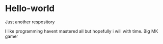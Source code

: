 # Hello-world
Just another respository

I like programming havent mastered all but hopefully i will with time.
Big MK gamer 
